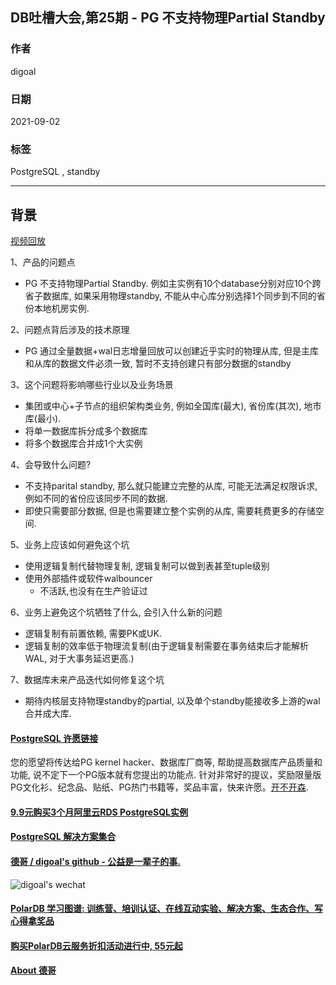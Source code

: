 ## DB吐槽大会,第25期 - PG 不支持物理Partial Standby  
  
### 作者  
digoal  
  
### 日期  
2021-09-02  
  
### 标签  
PostgreSQL , standby   
  
----  
  
## 背景  
[视频回放](https://www.bilibili.com/video/BV1jL4y1h763/)  
  
1、产品的问题点  
- PG 不支持物理Partial Standby. 例如主实例有10个database分别对应10个跨省子数据库, 如果采用物理standby, 不能从中心库分别选择1个同步到不同的省份本地机房实例.     
  
2、问题点背后涉及的技术原理  
- PG 通过全量数据+wal日志增量回放可以创建近乎实时的物理从库, 但是主库和从库的数据文件必须一致, 暂时不支持创建只有部分数据的standby    
  
3、这个问题将影响哪些行业以及业务场景  
- 集团或中心+子节点的组织架构类业务, 例如全国库(最大), 省份库(其次), 地市库(最小).   
- 将单一数据库拆分成多个数据库  
- 将多个数据库合并成1个大实例  
  
4、会导致什么问题?  
- 不支持parital standby, 那么就只能建立完整的从库, 可能无法满足权限诉求, 例如不同的省份应该同步不同的数据.   
- 即使只需要部分数据, 但是也需要建立整个实例的从库, 需要耗费更多的存储空间.   
  
5、业务上应该如何避免这个坑  
- 使用逻辑复制代替物理复制, 逻辑复制可以做到表甚至tuple级别  
- 使用外部插件或软件walbouncer   
    - 不活跃,也没有在生产验证过
  
6、业务上避免这个坑牺牲了什么, 会引入什么新的问题  
- 逻辑复制有前置依赖, 需要PK或UK.  
- 逻辑复制的效率低于物理流复制(由于逻辑复制需要在事务结束后才能解析WAL, 对于大事务延迟更高.)  
  
7、数据库未来产品迭代如何修复这个坑  
- 期待内核层支持物理standby的partial, 以及单个standby能接收多上游的wal合并成大库.    
    
  
#### [PostgreSQL 许愿链接](https://github.com/digoal/blog/issues/76 "269ac3d1c492e938c0191101c7238216")
您的愿望将传达给PG kernel hacker、数据库厂商等, 帮助提高数据库产品质量和功能, 说不定下一个PG版本就有您提出的功能点. 针对非常好的提议，奖励限量版PG文化衫、纪念品、贴纸、PG热门书籍等，奖品丰富，快来许愿。[开不开森](https://github.com/digoal/blog/issues/76 "269ac3d1c492e938c0191101c7238216").  
  
  
#### [9.9元购买3个月阿里云RDS PostgreSQL实例](https://www.aliyun.com/database/postgresqlactivity "57258f76c37864c6e6d23383d05714ea")
  
  
#### [PostgreSQL 解决方案集合](https://yq.aliyun.com/topic/118 "40cff096e9ed7122c512b35d8561d9c8")
  
  
#### [德哥 / digoal's github - 公益是一辈子的事.](https://github.com/digoal/blog/blob/master/README.md "22709685feb7cab07d30f30387f0a9ae")
  
  
![digoal's wechat](../pic/digoal_weixin.jpg "f7ad92eeba24523fd47a6e1a0e691b59")
  
  
#### [PolarDB 学习图谱: 训练营、培训认证、在线互动实验、解决方案、生态合作、写心得拿奖品](https://www.aliyun.com/database/openpolardb/activity "8642f60e04ed0c814bf9cb9677976bd4")
  
  
#### [购买PolarDB云服务折扣活动进行中, 55元起](https://www.aliyun.com/activity/new/polardb-yunparter?userCode=bsb3t4al "e0495c413bedacabb75ff1e880be465a")
  
  
#### [About 德哥](https://github.com/digoal/blog/blob/master/me/readme.md "a37735981e7704886ffd590565582dd0")
  
